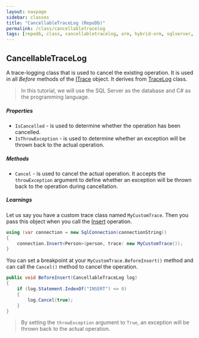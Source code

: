 ```yaml
---
layout: navpage
sidebar: classes
title: "CancellableTraceLog (RepoDb)"
permalink: /class/cancellabletracelog
tags: [repodb, class, cancellabletracelog, orm, hybrid-orm, sqlserver, sqlite, mysql, postgresql]
---
```


## CancellableTraceLog

A trace-logging class that is used to cancel the existing operation. It is used in all *Before* methods of the [ITrace](/interface/itrace) object. It derives from [TraceLog](/class/tracelog) class.

> In this tutorial, we will use the SQL Server as the database and C# as the programming language.

##### Properties

- `IsCancelled` - is used to determine whether the operation has been cancelled.
- `IsThrowException` - is used to determine whether an exception will be thrown back to the actual operation.

##### Methods

- `Cancel` - is used to cancel the actual operation. It accepts the `throwException` argument to define whether an exception will be thrown back to the operation during cancellation.

##### Learnings

Let us say you have a custom trace class named `MyCustomTrace`. Then you pass this object when you call the [Insert](/operation/insert) operation.

```csharp
using (var connection = new SqlConnection(connectionString))
{
    connection.Insert<Person>(person, trace: new MyCustomTrace());
}
```

You can set a breakpoint at your `MyCustomTrace.BeforeInsert()` method and can call the `Cancel()` method to cancel the operation.

```csharp
public void BeforeInsert(CancellableTraceLog log)
{
    if (log.Statement.IndexOf("INSERT") <= 0)
    {
        log.Cancel(true);
    }
}
```

> By setting the `throwException` argument to `True`, an exception will be thrown back to the actual operation.
